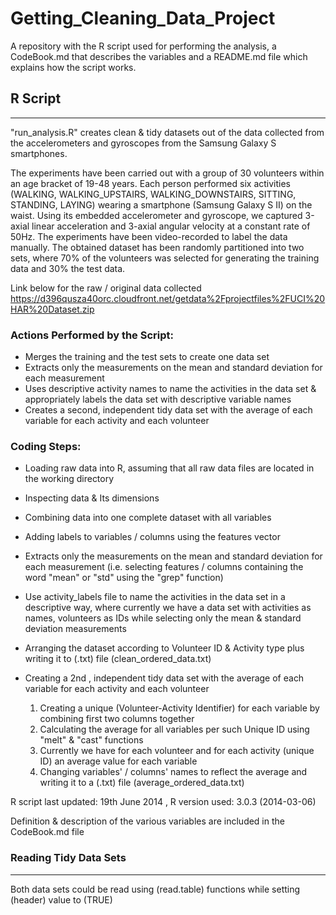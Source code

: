 Getting_Cleaning_Data_Project
=============================

A repository with the R script used for performing the analysis, a CodeBook.md that describes the variables and a README.md file which explains how the script works.


## R Script
------------

"run_analysis.R" creates clean & tidy datasets out of the data collected from the accelerometers and gyroscopes from the Samsung Galaxy S smartphones. 

The experiments have been carried out with a group of 30 volunteers within an age bracket of 19-48 years. Each person performed six activities (WALKING, WALKING_UPSTAIRS, WALKING_DOWNSTAIRS, SITTING, STANDING, LAYING) wearing a smartphone (Samsung Galaxy S II) on the waist. Using its embedded accelerometer and gyroscope, we captured 3-axial linear acceleration and 3-axial angular velocity at a constant rate of 50Hz. The experiments have been video-recorded to label the data manually. The obtained dataset has been randomly partitioned into two sets, where 70% of the volunteers was selected for generating the training data and 30% the test data.

Link below for the raw / original data collected 
https://d396qusza40orc.cloudfront.net/getdata%2Fprojectfiles%2FUCI%20HAR%20Dataset.zip 


### Actions Performed by the Script:

* Merges the training and the test sets to create one data set
* Extracts only the measurements on the mean and standard deviation for each measurement
* Uses descriptive activity names to name the activities in the data set & appropriately labels the data set with descriptive variable names
* Creates a second, independent tidy data set with the average of each variable for each activity and each volunteer


### Coding Steps:

* Loading raw data into R, assuming that all raw data files are located in the working directory
* Inspecting data & Its dimensions
* Combining data into one complete dataset with all variables
* Adding labels to variables / columns using the features vector
* Extracts only the measurements on the mean and standard deviation for each measurement (i.e. selecting features / columns containing the word "mean" or "std" using the "grep" function)
* Use activity_labels file to name the activities in the data set in a descriptive way, where currently we have a data set with activities as names, volunteers as IDs while selecting only the mean & standard deviation measurements 
* Arranging the dataset according to Volunteer ID & Activity type plus writing it to (.txt) file (clean_ordered_data.txt)


* Creating a 2nd , independent tidy data set with the average of each variable for each activity and each volunteer

	1. Creating a unique (Volunteer-Activity Identifier) for 	each variable by combining first two columns together
	2. Calculating the average for all variables per such 	Unique ID using "melt" & "cast" functions
	3. Currently we have for each volunteer and for each 	activity (unique ID) an average value for each variable
	4. Changing variables' / columns' names to reflect the 	average and writing it to a (.txt) file 	(average_ordered_data.txt)



R script last updated: 19th June 2014  ,  R version used: 3.0.3 (2014-03-06)

Definition & description of the various variables are included in the CodeBook.md file

### Reading Tidy Data Sets
-------------------------

Both data sets could be read using (read.table) functions while setting (header) value to (TRUE)



